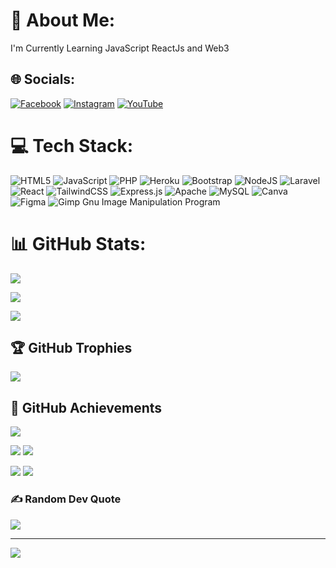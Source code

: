 # 💫 About Me:
I'm Currently Learning JavaScript ReactJs and Web3


## 🌐 Socials:
[![Facebook](https://img.shields.io/badge/Facebook-%231877F2.svg?logo=Facebook&logoColor=white)](https://facebook.com/Reza) [![Instagram](https://img.shields.io/badge/Instagram-%23E4405F.svg?logo=Instagram&logoColor=white)](https://instagram.com/rezaeza_14) [![YouTube](https://img.shields.io/badge/YouTube-%23FF0000.svg?logo=YouTube&logoColor=white)](https://youtube.com/@Reza) 

# 💻 Tech Stack:
![HTML5](https://img.shields.io/badge/html5-%23E34F26.svg?style=for-the-badge&logo=html5&logoColor=white) ![JavaScript](https://img.shields.io/badge/javascript-%23323330.svg?style=for-the-badge&logo=javascript&logoColor=%23F7DF1E) ![PHP](https://img.shields.io/badge/php-%23777BB4.svg?style=for-the-badge&logo=php&logoColor=white) ![Heroku](https://img.shields.io/badge/heroku-%23430098.svg?style=for-the-badge&logo=heroku&logoColor=white) ![Bootstrap](https://img.shields.io/badge/bootstrap-%23563D7C.svg?style=for-the-badge&logo=bootstrap&logoColor=white) ![NodeJS](https://img.shields.io/badge/node.js-6DA55F?style=for-the-badge&logo=node.js&logoColor=white) ![Laravel](https://img.shields.io/badge/laravel-%23FF2D20.svg?style=for-the-badge&logo=laravel&logoColor=white) ![React](https://img.shields.io/badge/react-%2320232a.svg?style=for-the-badge&logo=react&logoColor=%2361DAFB) ![TailwindCSS](https://img.shields.io/badge/tailwindcss-%2338B2AC.svg?style=for-the-badge&logo=tailwind-css&logoColor=white) ![Express.js](https://img.shields.io/badge/express.js-%23404d59.svg?style=for-the-badge&logo=express&logoColor=%2361DAFB) ![Apache](https://img.shields.io/badge/apache-%23D42029.svg?style=for-the-badge&logo=apache&logoColor=white) ![MySQL](https://img.shields.io/badge/mysql-%2300f.svg?style=for-the-badge&logo=mysql&logoColor=white) ![Canva](https://img.shields.io/badge/Canva-%2300C4CC.svg?style=for-the-badge&logo=Canva&logoColor=white) ![Figma](https://img.shields.io/badge/figma-%23F24E1E.svg?style=for-the-badge&logo=figma&logoColor=white) ![Gimp Gnu Image Manipulation Program](https://img.shields.io/badge/Gimp-657D8B?style=for-the-badge&logo=gimp&logoColor=FFFFFF)

# 📊 GitHub Stats:
![](https://github-readme-stats.vercel.app/api?username=Azeruu&theme=dark&hide_border=false&include_all_commits=true&count_private=true&show_icons=true&cache_seconds=3600)

![](https://github-readme-streak-stats.herokuapp.com/?user=Azeruu&theme=dark&hide_border=false&cache_seconds=3600)

![](https://github-readme-stats.vercel.app/api/top-langs/?username=Azeruu&theme=dark&hide_border=false&include_all_commits=true&count_private=true&layout=compact&cache_seconds=3600)

## 🏆 GitHub Trophies
![](https://github-profile-trophy.vercel.app/?username=Azeruu&theme=radical&no-frame=false&no-bg=true&margin-w=4)

## 🎯 GitHub Achievements
![](https://github-profile-summary-cards.vercel.app/api/cards/profile-details?username=Azeruu&theme=radical)

![](https://github-profile-summary-cards.vercel.app/api/cards/repos-per-language?username=Azeruu&theme=radical) ![](https://github-profile-summary-cards.vercel.app/api/cards/most-commit-language?username=Azeruu&theme=radical)

![](https://github-profile-summary-cards.vercel.app/api/cards/stats?username=Azeruu&theme=radical) ![](https://github-profile-summary-cards.vercel.app/api/cards/productive-time?username=Azeruu&theme=radical)

### ✍️ Random Dev Quote
![](https://quotes-github-readme.vercel.app/api?type=horizontal&theme=radical)

---
[![](https://visitcount.itsvg.in/api?id=Azeruu&icon=0&color=0)](https://visitcount.itsvg.in)

<!-- Proudly created with GPRM ( https://gprm.itsvg.in ) -->
